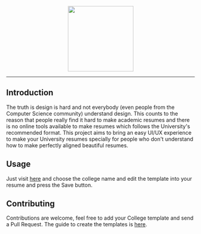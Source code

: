 <p align="center"><img src="https://user-images.githubusercontent.com/30543444/92985805-b4fd5700-f4d3-11ea-9ee8-948f71a4978c.png" align="center" width="175"></p>
<hr>

## Introduction
The truth is design is hard and not everybody (even people from the Computer Science community) understand design. This counts to the reason that people really find it hard to make academic resumes and there is no online tools available to make resumes which follows the University's recommended format. This project aims to bring an easy UI/UX experience to make your University resumes specially for people who don't understand how to make perfectly aligned beautiful resumes.

## Usage
Just visit  [here](https://acaresume.github.io/acaresume/)
and choose the college name and edit the template into your resume and press the Save button.

## Contributing

Contributions are welcome, feel free to add your College template and send a Pull Request. The guide to create the templates is [here](https://github.com/Acaresume/acaresume/blob/master/CONTRIBUTING.md).
